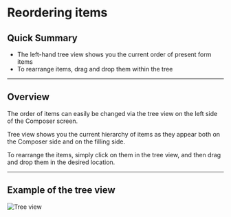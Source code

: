 # Reordering items


## Quick Summary

* The left-hand tree view shows you the current order of present form items
* To rearrange items, drag and drop them within the tree

---

## Overview  

The order of items can easily be changed via the tree view on the left side of the Composer screen.

Tree view shows you the current hierarchy of items as they appear both on the Composer side and on the filling side.  

To rearrange the items, simply click on them in the tree view, and then drag and drop them in the desired location.

---

## Example of the tree view

![Tree view](basicoperations/tree-view1.png)



